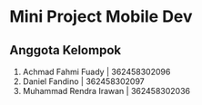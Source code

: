 # Mini Project Mobile Dev

## Anggota Kelompok
1. Achmad Fahmi Fuady | 362458302096
2. Daniel Fandino | 362458302097
3. Muhammad Rendra Irawan | 362458302036